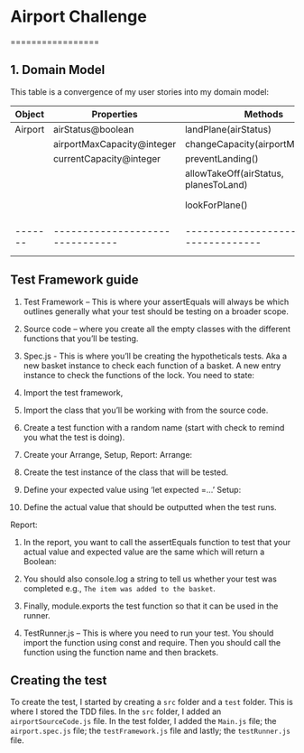 # Airport Challenge
=================


## 1. Domain Model

This table is a convergence of my user stories into my domain model:

| Object  | Properties                | Methods                      | Output           |
| ------- | ------------------------------- | --------------------------------------- | ---------------- |
| Airport | airStatus@boolean               | landPlane(airStatus)                    | @Boolean         |
|         | airportMaxCapacity@integer      | changeCapacity(airportMaxCapacity       | @Integer         |
|         | currentCapacity@integer         | preventLanding()                        | @Boolean         |
|         |                                 | allowTakeOff(airStatus, planesToLand)   | @Error           |
|         |                                 | lookForPlane()                          | @Boolean/ @error |
| ------- | ------------------------------- | --------------------------------------- | ---------------- |

## Test Framework guide

1.	Test Framework – This is where your assertEquals will always be which outlines generally what your test should be testing on a broader scope.

2.	Source code – where you create all the empty classes with the different functions that you’ll be testing. 

3.	Spec.js - This is where you’ll be creating the hypotheticals tests. Aka a new basket instance to check each function of a basket. A new entry instance to check the functions of the lock. 
You need to state:
1.	Import the test framework, 
2.	Import the class that you’ll be working with from the source code. 
3.	Create a test function with a random name (start with check to remind you what the test is doing).

4.	Create your Arrange, Setup, Report:
Arrange:
1.	Create the test instance of the class that will be tested.
2.	Define your expected value using ‘let expected =…’
Setup:
1.	Define the actual value that should be outputted when the test runs.

Report:
1.	In the report, you want to call the assertEquals function to test that your actual value and expected value are the same which will return a Boolean: 
2.	You should also console.log a string to tell us whether your test was completed e.g., `The item was added to the basket`.

5.	Finally, module.exports the test function so that it can be used in the runner.

4.	TestRunner.js – This is where you need to run your test. You should import the function using const and require. Then you should call the function using the function name and then brackets.


## Creating the test
To create the test, I started by creating a `src` folder and a `test` folder. This is where I stored the TDD files. In the `src` folder, I added an `airportSourceCode.js` file. In the test folder, I added the `Main.js` file; the `airport.spec.js` file; the `testFramework.js` file and lastly; the `testRunner.js` file.
